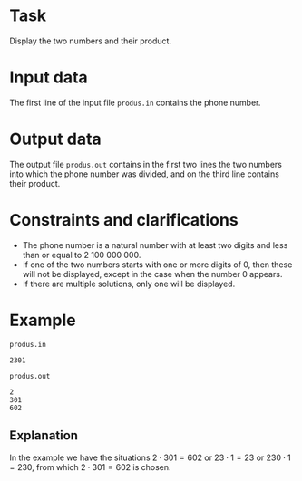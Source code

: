 # Task

Display the two numbers and their product.

# Input data

The first line of the input file `produs.in` contains the phone number.

# Output data

The output file `produs.out` contains in the first two lines the two numbers into which the phone number was divided, and on the third line contains their product.

# Constraints and clarifications

* The phone number is a natural number with at least two digits and less than or equal to $2 \ 100 \ 000 \ 000$.
* If one of the two numbers starts with one or more digits of $0$, then these will not be displayed, except in the case when the number $0$ appears.
* If there are multiple solutions, only one will be displayed.

# Example

`produs.in`
```
2301
```

`produs.out`
```
2
301
602
```

## Explanation

In the example we have the situations $2 \cdot 301=602$ or $23 \cdot 1=23$ or $230 \cdot 1=230$, from which $2 \cdot 301=602$ is chosen.